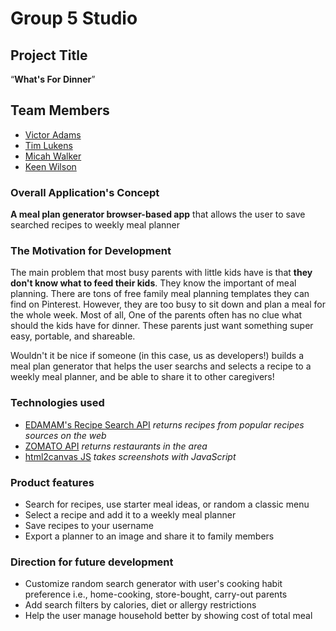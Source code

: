 # Group 5 Studio

## Project Title
“**What's For Dinner**”

## Team Members
* [Victor Adams](https://kysper.github.io/)
* [Tim Lukens](https://timlukens.com/)
* [Micah Walker](https://mjwalker99.github.io/Basic-Portfolio/)
* [Keen Wilson](https://keenwilson.github.io/)


### Overall Application's Concept
**A meal plan generator browser-based app** that allows the user to save searched recipes to weekly meal planner


### The Motivation for Development
The main problem that most busy parents with little kids have is that **they don't know what to feed their kids**. They know the important of meal planning. There are tons of free family meal planning templates they can find on Pinterest. However, they are too busy to sit down and plan a meal for the whole week. Most of all, One of the parents often has no clue what should the kids have for dinner. These parents just want something super easy, portable, and shareable. 

Wouldn't it be nice if someone (in this case, us as developers!) builds a meal plan generator that helps the user searchs and selects a recipe to a weekly meal planner, and be able to share it to other caregivers! 

### Technologies used
* [EDAMAM's Recipe Search API](https://developer.edamam.com/edamam-recipe-api) _returns recipes from  popular recipes sources on the web_
* [ZOMATO API](https://developers.zomato.com/api) _returns restaurants in the area_
* [html2canvas JS](https://html2canvas.hertzen.com/) _takes screenshots with JavaScript_

### Product features
* Search for recipes, use starter meal ideas, or random a classic menu
* Select a recipe and add it to a weekly meal planner
* Save recipes to your username
* Export a planner to an image and share it to family members

### Direction for future development
* Customize random search generator with user's cooking habit preference i.e., home-cooking, store-bought, carry-out parents
* Add search filters by calories, diet or allergy restrictions
* Help the user manage household better by showing cost of total meal 
